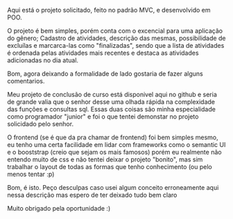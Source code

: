 Aqui está o projeto solicitado, feito no padrão MVC, e desenvolvido em POO.

O projeto é bem simples, porém conta com o excencial para uma aplicação do gênero; Cadastro de atividades, descrição das mesmas, possibilidade de excluílas e marcarca-las como "finalizadas", sendo que a lista de atividades é ordenada pelas atividades mais recentes e destaca as atividades adicionadas no dia atual.

Bom, agora deixando a formalidade de lado gostaria de fazer alguns comentarios.
 
 Meu projeto de conclusão de curso está disponivel aqui no github e seria de grande valia que o senhor desse uma olhada rápida na complexidade das funções e consultas sql. Essas duas coisas são minha especialidade como programador "junior" e foi o que tentei demonstar no projeto solicidado pelo senhor.
 
 O frontend (se é que da pra chamar de frontend) foi bem simples mesmo, eu tenho uma certa facilidade em lidar com frameworks como o semantic UI e o booststrap (creio que sejam os mais famosos) porém eu realmente não entendo muito de css e não tentei deixar o projeto "bonito", mas sim trabalhar o layout de todas as formas que tenho conhecimento (ou pelo menos tentar :p)
 
 Bom, é isto. Peço desculpas caso usei algum conceito erroneamente aqui nessa descrição mas espero de ter deixado tudo bem claro
 
 Muito obrigado pela oportunidade :)
